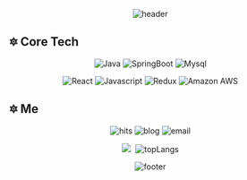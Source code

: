 <p align="center">
    <img src = "https://capsule-render.vercel.app/api?type=wave&color=AAABD3&height=200&section=header&text=🔅&nbsp;LEE&nbsp;JI&nbsp;UN&nbsp;💞&fontColor=383A3F&fontSize=52&&animation=blink" alt="header" />
</p>

<p align="center">
    <h2> 🔯️ Core Tech </h2>
</p>

<p align="center">
   <img src = "https://img.shields.io/badge/-Java-007396?logo=Java" alt="Java" />
   <img src = "https://img.shields.io/badge/-SpringBoot-6DB33F?logo=Spring" alt="SpringBoot" />
   <img src = "https://img.shields.io/badge/-MySQL-4479A1?style=flat&logo=MySQL" alt="Mysql" />
</p>

<p align="center">
   <img src = "https://img.shields.io/badge/-React-61dafb?logo=React" alt="React" />
   <img src = "https://img.shields.io/badge/-JavaScript-f7df1e?logo=JavaScript" alt="Javascript" />
   <img src = "https://img.shields.io/badge/-Redux-764abc?logo=Redux" alt="Redux" />
   <img src = "https://img.shields.io/badge/-Amazon&nbsp;AWS-232f3e?style=flat&logo=Amazon" alt="Amazon AWS" />
</p>

<p align="center">
    <h2> 🔯️ Me </h2>
</p>

<p align="center">
    <img src = "https://hits.seeyoufarm.com/api/count/incr/badge.svg?url=https%3A%2F%2Fgithub.com%2Fwldnswldnswl&count_bg=%23141321&title_bg=%236C49B8&icon=&icon_color=%23E7E7E7&title=hits&edge_flat=false"
         alt="hits" />
    <img src="https://img.shields.io/badge/-Tech%20Blog-6C49B8?logo=Bloglovin&link=https://blog.naver.com/wldnswldnswl" alt="blog"/>
    <img src="https://img.shields.io/badge/-Gmail-d93a7c?logo=Gmail?link=mailto:jiunlee97@gmail.com" alt="email"/>
</p>
<p align="center">
   <img src = "https://github-readme-stats.vercel.app/api?theme=radical&&username=wldnswldnswl" />&nbsp;
   <img src = "https://github-readme-stats.vercel.app/api/top-langs/?username=wldnswldnswl&layout=compact" alt="topLangs" />
</p>
    
<p align="center">
   <img src = "https://capsule-render.vercel.app/api?type=Rect&color=353866&height=20&section=footer" alt="footer" />
</p>
 

